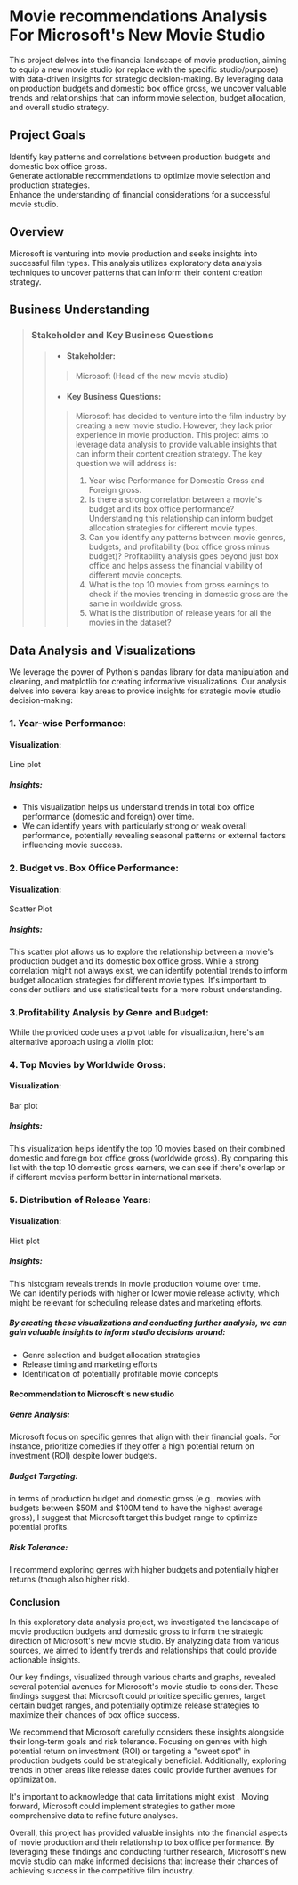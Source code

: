 # Movie recommendations Analysis For Microsoft's New Movie Studio  
     
This project delves into the financial landscape of movie production, aiming to equip a new movie studio (or replace with the specific studio/purpose) with data-driven insights for strategic decision-making. By leveraging data on production budgets and domestic box office gross, we uncover valuable trends and relationships that can inform movie selection, budget allocation, and overall studio strategy.  

## Project Goals  

Identify key patterns and correlations between production budgets and domestic box office gross.  
Generate actionable recommendations to optimize movie selection and production strategies.  
Enhance the understanding of financial considerations for a successful movie studio.   

## Overview
Microsoft is venturing into movie production and seeks insights into successful film types. This analysis utilizes exploratory data analysis techniques to uncover patterns that can inform their content creation strategy.

## Business Understanding

> ### Stakeholder and Key Business Questions
>> *  #### Stakeholder: 
>>> Microsoft (Head of the new movie studio)   
>> * #### Key Business Questions: 
>>>  Microsoft has decided to venture into the film industry by creating a new movie studio.  However, they lack prior experience in movie production. This project aims to leverage data analysis to provide valuable insights that can inform their content creation strategy. The key question we will address is: 
>>> 1. Year-wise Performance for Domestic Gross and Foreign gross. 
>>> 2. Is there a strong correlation between a movie's budget and its box office performance? Understanding this relationship can inform budget allocation strategies for different movie types.
>>> 3. Can you identify any patterns between movie genres, budgets, and profitability (box office gross minus budget)? Profitability analysis goes beyond just box office and helps assess the financial viability of different movie concepts.
>>> 4. What is the top 10 movies from gross earnings to check if the movies trending in domestic gross are the same in worldwide gross.  
>>> 5. What is the distribution of release years for all the movies in the dataset?

## Data Analysis and Visualizations  

We leverage the power of Python's pandas library for data manipulation and cleaning, and matplotlib for creating informative visualizations. Our analysis delves into several key areas to provide insights for strategic movie studio decision-making:

### 1. Year-wise Performance:

#### Visualization:  

Line plot
##### Insights:

* This visualization helps us understand trends in total box office performance (domestic and foreign) over time.
* We can identify years with particularly strong or weak overall performance, potentially revealing seasonal patterns or external factors influencing movie success.  



### 2. Budget vs. Box Office Performance:

#### Visualization:  

Scatter Plot
##### Insights:

This scatter plot allows us to explore the relationship between a movie's production budget and its domestic box office gross.
While a strong correlation might not always exist, we can identify potential trends to inform budget allocation strategies for different movie types. It's important to consider outliers and use statistical tests for a more robust understanding.  


### 3.Profitability Analysis by Genre and Budget:

While the provided code uses a pivot table for visualization, here's an alternative approach using a violin plot:



### 4. Top Movies by Worldwide Gross:

#### Visualization:
Bar plot 

##### Insights:

This visualization helps identify the top 10 movies based on their combined domestic and foreign box office gross (worldwide gross).
By comparing this list with the top 10 domestic gross earners, we can see if there's overlap or if different movies perform better in international markets.  


### 5. Distribution of Release Years:

#### Visualization:  
Hist plot

##### Insights:

This histogram reveals trends in movie production volume over time.  
We can identify periods with higher or lower movie release activity, which might be relevant for scheduling release dates and marketing efforts.  

##### By creating these visualizations and conducting further analysis, we can gain valuable insights to inform studio decisions around:

* Genre selection and budget allocation strategies  
* Release timing and marketing efforts  
* Identification of potentially profitable movie concepts    

#### Recommendation to Microsoft's new studio 

##### Genre Analysis:  
Microsoft focus on specific genres that align with their financial goals. For instance, prioritize comedies if they offer a high potential return on investment (ROI) despite lower budgets.  

##### Budget Targeting:  
in terms of production budget and domestic gross (e.g., movies with budgets between $50M and $100M tend to have the highest average gross), I suggest that Microsoft target this budget range to optimize potential profits.

##### Risk Tolerance: 
I recommend exploring genres with higher budgets and potentially higher returns (though also higher risk).

### Conclusion
In this exploratory data analysis project, we investigated the landscape of movie production budgets and domestic gross to inform the strategic direction of Microsoft's new movie studio. By analyzing data from various sources, we aimed to identify trends and relationships that could provide actionable insights.

Our key findings, visualized through various charts and graphs, revealed several potential avenues for Microsoft's movie studio to consider. These findings suggest that Microsoft could prioritize specific genres, target certain budget ranges, and potentially optimize release strategies to maximize their chances of box office success.

We recommend that Microsoft carefully considers these insights alongside their long-term goals and risk tolerance. Focusing on genres with high potential return on investment (ROI) or targeting a "sweet spot" in production budgets could be strategically beneficial. Additionally, exploring trends in other areas like release dates could provide further avenues for optimization.

It's important to acknowledge that data limitations might exist .  Moving forward, Microsoft could implement strategies to gather more comprehensive data to refine future analyses.

Overall, this project has provided valuable insights into the financial aspects of movie production and their relationship to box office performance. By leveraging these findings and conducting further research, Microsoft's new movie studio can make informed decisions that increase their chances of achieving success in the competitive film industry.  





